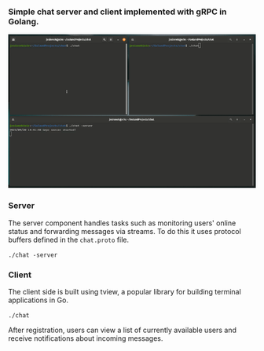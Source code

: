 ### Simple chat server and client implemented with gRPC in Golang.
![demo.gif](demo.gif)

### Server
The server component handles tasks such as monitoring users' online status and forwarding messages via streams. To do this it uses protocol buffers defined in the `chat.proto` file.
```
./chat -server
```

### Client

The client side is built using tview, a popular library for building terminal applications in Go.
```
./chat 
```
After registration, users can view a list of currently available users and receive notifications about incoming messages.
